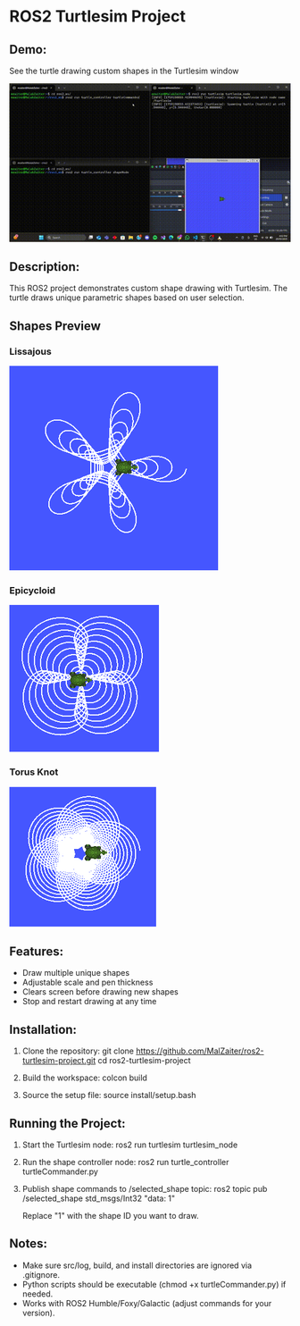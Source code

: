 ROS2 Turtlesim Project
======================

Demo:
-----
See the turtle drawing custom shapes in the Turtlesim window 

![Demo](media/demo.gif)

Description:
------------
This ROS2 project demonstrates custom shape drawing with Turtlesim.
The turtle draws unique parametric shapes based on user selection.

## Shapes Preview

### Lissajous

![Lissajous](media/lissajous.png)

### Epicycloid

![Epicycloid](media/epicycloid.png)

### Torus Knot

![Torus Knot](media/torus_knot.png)


Features:
---------
- Draw multiple unique shapes
- Adjustable scale and pen thickness
- Clears screen before drawing new shapes
- Stop and restart drawing at any time

Installation:
-------------
1. Clone the repository:
   git clone https://github.com/MalZaiter/ros2-turtlesim-project.git
   cd ros2-turtlesim-project

2. Build the workspace:
   colcon build

3. Source the setup file:
   source install/setup.bash

Running the Project:
-------------------
1. Start the Turtlesim node:
   ros2 run turtlesim turtlesim_node

2. Run the shape controller node:
   ros2 run turtle_controller turtleCommander.py

3. Publish shape commands to /selected_shape topic:
   ros2 topic pub /selected_shape std_msgs/Int32 "data: 1"

   Replace "1" with the shape ID you want to draw. 

Notes:
------
- Make sure src/log, build, and install directories are ignored via .gitignore.
- Python scripts should be executable (chmod +x turtleCommander.py) if needed.
- Works with ROS2 Humble/Foxy/Galactic (adjust commands for your version).

